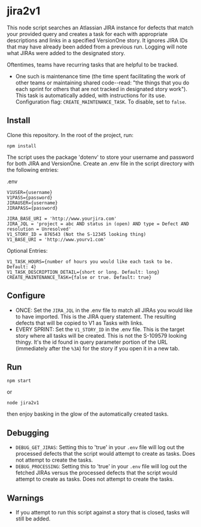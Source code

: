 # jira2v1

This node script searches an Atlassian JIRA instance for defects that match your provided query and creates a task for each with appropriate descriptions and links in a specified VersionOne story. It ignores JIRA IDs that may have already been added from a previous run. Logging will note what JIRAs were added to the designated story.

Oftentimes, teams have recurring tasks that are helpful to be tracked. 

- One such is maintenance time (the time spent facilitating the work of other teams or maintaining shared code--read: "the things that you do each sprint for others that are not tracked in designated story work"). This task is automatically added, with instructions for its use. Configuration flag: `CREATE_MAINTENANCE_TASK`. To disable, set to `false`.

## Install

Clone this repository. In the root of the project, run:

`npm install`

The script uses the package 'dotenv' to store your username and password for both JIRA and VersionOne. Create an .env file in the script directory with the following entries:

.env

```
V1USER={username}
V1PASS={password}
JIRAUSER={username}
JIRAPASS={password}

JIRA_BASE_URI = 'http://www.yourjira.com'
JIRA_JQL = 'project = abc AND status in (open) AND type = Defect AND resolution = Unresolved'
V1_STORY_ID = 876543 (Not the S-12345 looking thing)
V1_BASE_URI = 'http://www.yourv1.com'
```

Optional Entries:

```
V1_TASK_HOURS={number of hours you would like each task to be. Default: 4}
V1_TASK_DESCRIPTION_DETAIL={short or long. Default: long}
CREATE_MAINTENANCE_TASK={false or true. Default: true}
```

## Configure

* ONCE: Set the `JIRA_JQL` in the .env file to match all JIRAs you would like to have imported. This is the JIRA query statement. The resulting defects that will be copied to V1 as Tasks with links.
* EVERY SPRINT: Set the `V1_STORY_ID` in the .env file. This is the target story where all tasks will be created. This is not the S-109579 looking thingy. It's the id found in query parameter portion of the URL (immediately after the `%3A`) for the story if you open it in a new tab.


## Run

```
npm start
```

or

```
node jira2v1
```

then enjoy basking in the glow of the automatically created tasks.

## Debugging

- `DEBUG_GET_JIRAS`: Setting this to 'true' in your `.env` file will log out the processed defects that the script would attempt to create as tasks. Does not attempt to create the tasks.
- `DEBUG_PROCESSING`: Setting this to 'true' in your `.env` file will log out the fetched JIRAs versus the processed defects that the script would attempt to create as tasks. Does not attempt to create the tasks.

## Warnings

- If you attempt to run this script against a story that is closed, tasks will still be added.

